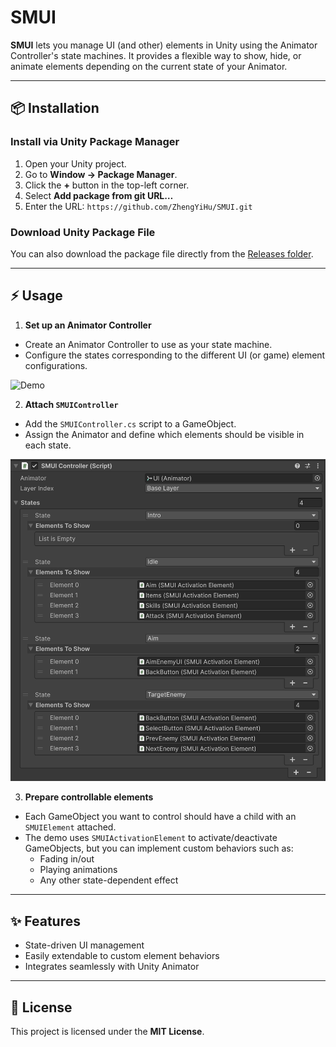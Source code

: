 # SMUI

**SMUI** lets you manage UI (and other) elements in Unity using the Animator Controller's state machines. It provides a flexible way to show, hide, or animate elements depending on the current state of your Animator.

---

## 📦 Installation

### Install via Unity Package Manager

1. Open your Unity project.  
2. Go to **Window → Package Manager**.  
3. Click the **+** button in the top-left corner.  
4. Select **Add package from git URL…**  
5. Enter the URL: `https://github.com/ZhengYiHu/SMUI.git`


### Download Unity Package File

You can also download the package file directly from the [Releases folder](https://github.com/ZhengYiHu/SMUI/releases).

---

## ⚡ Usage

1. **Set up an Animator Controller**  
- Create an Animator Controller to use as your state machine.  
- Configure the states corresponding to the different UI (or game) element configurations.  

![Demo](Medias/Demo.gif)

2. **Attach `SMUIController`**  
- Add the `SMUIController.cs` script to a GameObject.  
- Assign the Animator and define which elements should be visible in each state.  

![Inspector](Medias/Inspector.png)

3. **Prepare controllable elements**  
- Each GameObject you want to control should have a child with an `SMUIElement` attached.  
- The demo uses `SMUIActivationElement` to activate/deactivate GameObjects, but you can implement custom behaviors such as:  
  - Fading in/out  
  - Playing animations  
  - Any other state-dependent effect  

---

## ✨ Features

- State-driven UI management  
- Easily extendable to custom element behaviors  
- Integrates seamlessly with Unity Animator  

---

## 📄 License

This project is licensed under the **MIT License**.

